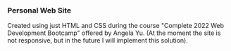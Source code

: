 ### Personal Web Site

Created using just HTML and CSS during the course "Complete 2022 Web Development Bootcamp" offered by Angela Yu. (At the moment the site is not responsive, but in the future I will implement this solution).
